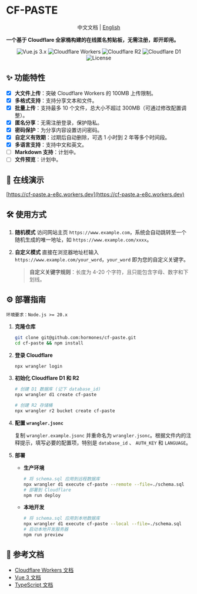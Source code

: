 # CF-PASTE

<p align="center">中文文档 | <a href="README.md">English</a></p>

**一个基于 Cloudflare 全家桶构建的在线匿名剪贴板，无需注册，即开即用。**

<p align="center">
  <img src="https://img.shields.io/badge/Vue.js-3.x-green" alt="Vue.js 3.x">
  <img src="https://img.shields.io/badge/Cloudflare-Workers-orange" alt="Cloudflare Workers">
  <img src="https://img.shields.io/badge/storage-R2-blue" alt="Cloudflare R2">
  <img src="https://img.shields.io/badge/database-D1-blue" alt="Cloudflare D1">
  <img src="https://img.shields.io/github/license/hormones/cf-paste" alt="License">
</p>

## ✨ 功能特性

- [x] **大文件上传**：突破 Cloudflare Workers 的 100MB 上传限制。
- [x] **多格式支持**：支持分享文本和文件。
- [x] **批量上传**：支持最多 10 个文件，总大小不超过 300MB（可通过修改配置调整）。
- [x] **匿名分享**：无需注册登录，保护隐私。
- [x] **密码保护**：为分享内容设置访问密码。
- [x] **自定义有效期**：过期后自动删除，可选 1 小时到 2 年等多个时间段。
- [x] **多语言支持**：支持中文和英文。
- [ ] **Markdown 支持**：计划中。
- [ ] **文件预览**：计划中。

## 🚀 在线演示

[https://cf-paste.a-e8c.workers.dev](https://cf-paste.a-e8c.workers.dev)

## 🛠️ 使用方式

1.  **随机模式**
    访问网站主页 `https://www.example.com`，系统会自动跳转至一个随机生成的唯一地址，如 `https://www.example.com/xxxx`。

2.  **自定义模式**
    直接在浏览器地址栏输入 `https://www.example.com/your_word`，`your_word` 即为您的自定义关键字。

    > **自定义关键字规则**：长度为 4-20 个字符，且只能包含字母、数字和下划线。

## ⚙️ 部署指南

    环境要求：Node.js >= 20.x

1.  **克隆仓库**

    ```bash
    git clone git@github.com:hormones/cf-paste.git
    cd cf-paste && npm install
    ```

2.  **登录 Cloudflare**

    ```bash
    npx wrangler login
    ```

3.  **初始化 Cloudflare D1 和 R2**

    ```bash
    # 创建 D1 数据库 (记下 database_id)
    npx wrangler d1 create cf-paste

    # 创建 R2 存储桶
    npx wrangler r2 bucket create cf-paste
    ```

4.  **配置 `wrangler.jsonc`**

    复制 `wrangler.example.jsonc` 并重命名为 `wrangler.jsonc`。根据文件内的注释提示，填写必要的配置项，特别是 `database_id` 、 `AUTH_KEY` 和 `LANGUAGE`。

5.  **部署**

    - **生产环境**

      ```bash
      # 将 schema.sql 应用到远程数据库
      npx wrangler d1 execute cf-paste --remote --file=./schema.sql
      # 部署到 Cloudflare
      npm run deploy
      ```

    - **本地开发**
      ```bash
      # 将 schema.sql 应用到本地数据库
      npx wrangler d1 execute cf-paste --local --file=./schema.sql
      # 启动本地开发服务器
      npm run preview
      ```

## 🙏 参考文档

- [Cloudflare Workers 文档](https://developers.cloudflare.com/workers/)
- [Vue 3 文档](https://vuejs.org/)
- [TypeScript 文档](https://www.typescriptlang.org/docs/)
